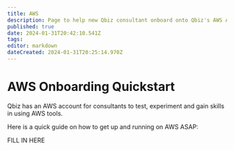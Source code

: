 ```yaml
---
title: AWS
description: Page to help new Qbiz consultant onboard onto Qbiz's AWS Account
published: true
date: 2024-01-31T20:42:10.541Z
tags: 
editor: markdown
dateCreated: 2024-01-31T20:25:14.970Z
---
```


# AWS Onboarding Quickstart

Qbiz has an AWS account for consultants to test, experiment and gain skills in using AWS tools.

Here is a quick guide on how to get up and running on AWS ASAP:

FILL IN HERE